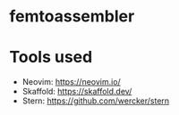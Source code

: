# femtoassembler

# Tools used

* Neovim: https://neovim.io/
* Skaffold: https://skaffold.dev/
* Stern: https://github.com/wercker/stern

